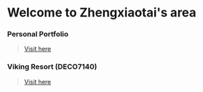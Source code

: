 # Welcome to Zhengxiaotai's area

### Personal Portfolio
> [Visit here](https://zhengxiaotai.github.io/portfolio/)

### Viking Resort (DECO7140)
> [Visit here](https://zhengxiaotai.github.io/vikingresort/)